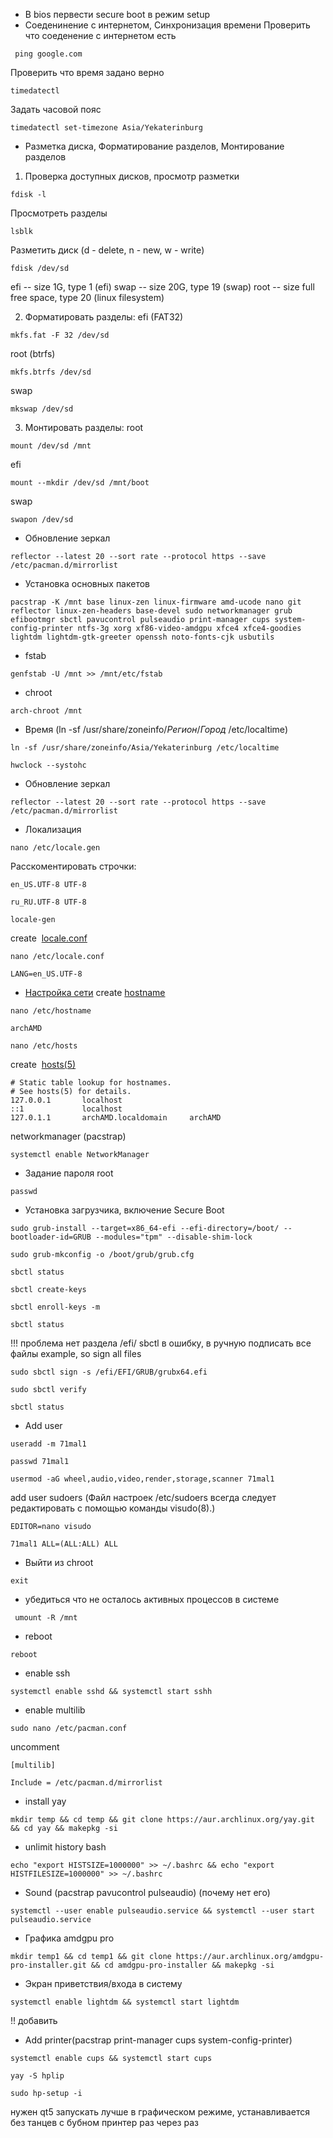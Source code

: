 - В bios первести secure boot в режим setup
- Соеденинение с интернетом, Синхронизация времени 
Проверить что соеденение с интернетом есть
```
 ping google.com
```

Проверить что время задано верно
```
timedatectl
```

Задать часовой пояс
```
timedatectl set-timezone Asia/Yekaterinburg
```

- Разметка диска, Форматирование разделов, Монтирование разделов
1. Проверка доступных дисков, просмотр разметки
```
fdisk -l
```

Просмотреть разделы
```
lsblk
```

Разметить диск  (d - delete, n - new, w - write)
```
fdisk /dev/sd
```
efi -- size 1G, type 1 (efi)
swap -- size 20G, type 19 (swap)
root -- size full free space, type 20 (linux filesystem) 

2. Форматировать разделы:
efi (FAT32)
```
mkfs.fat -F 32 /dev/sd
```

root (btrfs)
```
mkfs.btrfs /dev/sd
```

swap
```
mkswap /dev/sd
```

3. Монтировать разделы:
root
```
mount /dev/sd /mnt
```

efi 
```
mount --mkdir /dev/sd /mnt/boot
```

swap
```
swapon /dev/sd
```

- Обновление зеркал
```
reflector --latest 20 --sort rate --protocol https --save /etc/pacman.d/mirrorlist
```

- Установка основных пакетов
```
pacstrap -K /mnt base linux-zen linux-firmware amd-ucode nano git reflector linux-zen-headers base-devel sudo networkmanager grub efibootmgr sbctl pavucontrol pulseaudio print-manager cups system-config-printer ntfs-3g xorg xf86-video-amdgpu xfce4 xfce4-goodies lightdm lightdm-gtk-greeter openssh noto-fonts-cjk usbutils
```

- fstab 
```
genfstab -U /mnt >> /mnt/etc/fstab
```

- chroot
```
arch-chroot /mnt
```

- Время (ln -sf /usr/share/zoneinfo/_Регион_/_Город_ /etc/localtime)
```
ln -sf /usr/share/zoneinfo/Asia/Yekaterinburg /etc/localtime
```
```
hwclock --systohc
```

- Обновление зеркал
```
reflector --latest 20 --sort rate --protocol https --save /etc/pacman.d/mirrorlist
```

- Локализация
```
nano /etc/locale.gen
```
Расскоментировать строчки:
```
en_US.UTF-8 UTF-8
```
```
ru_RU.UTF-8 UTF-8
```

```
locale-gen
```

create  [locale.conf](https://man.archlinux.org/man/locale.conf.5)
```
nano /etc/locale.conf
```
```
LANG=en_US.UTF-8
```

- [Настройка сети](https://wiki.archlinux.org/title/Network_configuration_(Русский)#Управление_сетевым_подключением)
create [hostname](https://wiki.archlinux.org/title/Network_configuration_(%D0%A0%D1%83%D1%81%D1%81%D0%BA%D0%B8%D0%B9)#%D0%98%D0%BC%D1%8F_%D1%85%D0%BE%D1%81%D1%82%D0%B0 "Network configuration (Русский)")
```
nano /etc/hostname
```
```
archAMD
```


```
nano /etc/hosts
```
create  [hosts(5)](https://man.archlinux.org/man/hosts.5)
```
# Static table lookup for hostnames.
# See hosts(5) for details.
127.0.0.1       localhost
::1             localhost
127.0.1.1       archAMD.localdomain     archAMD
```

networkmanager (pacstrap)
```
systemctl enable NetworkManager
```

- Задание пароля root
```
passwd
```

- Установка загрузчика, включение Secure Boot
```
sudo grub-install --target=x86_64-efi --efi-directory=/boot/ --bootloader-id=GRUB --modules="tpm" --disable-shim-lock
```

```
sudo grub-mkconfig -o /boot/grub/grub.cfg
```

```
sbctl status
```

```
sbctl create-keys
```

```
sbctl enroll-keys -m
```

```
sbctl status
```


!!! проблема нет раздела /efi/ sbctl в ошибку, в ручную подписать все файлы
example, so sign all files
```
sudo sbctl sign -s /efi/EFI/GRUB/grubx64.efi
```
```
sudo sbctl verify
```
```
sbctl status
```

- Add user
```
useradd -m 71mal1
```
```
passwd 71mal1
```
```
usermod -aG wheel,audio,video,render,storage,scanner 71mal1
```

add user sudoers (Файл настроек /etc/sudoers всегда следует редактировать с помощью команды visudo(8).)
```
EDITOR=nano visudo
```
```
71mal1 ALL=(ALL:ALL) ALL
```


- Выйти из chroot
```
exit
```

- убедиться что не осталось активных процессов в системе 
```
 umount -R /mnt 
```

- reboot
```
reboot 
```

- enable ssh
```
systemctl enable sshd && systemctl start sshh
```

- enable multilib
```
sudo nano /etc/pacman.conf
```
uncomment
```
[multilib]
```
	Include = /etc/pacman.d/mirrorlist


- install yay 
```
mkdir temp && cd temp && git clone https://aur.archlinux.org/yay.git && cd yay && makepkg -si
```

- unlimit history bash
```
echo "export HISTSIZE=1000000" >> ~/.bashrc && echo "export HISTFILESIZE=1000000" >> ~/.bashrc
```

- Sound (pacstrap pavucontrol pulseaudio) (почему нет его)
```
systemctl --user enable pulseaudio.service && systemctl --user start pulseaudio.service
```

- Графика amdgpu pro
```
mkdir temp1 && cd temp1 && git clone https://aur.archlinux.org/amdgpu-pro-installer.git && cd amdgpu-pro-installer && makepkg -si
```


- Экран приветствия/входа в систему
```
systemctl enable lightdm && systemctl start lightdm
```


!! добавить

- Add printer(pacstrap print-manager cups system-config-printer)
```
systemctl enable cups && systemctl start cups
```
```
yay -S hplip
```
```
sudo hp-setup -i
```

нужен qt5 запускать лучше в графическом режиме, устанавливается без танцев с бубном принтер раз через раз

